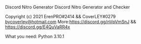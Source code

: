Discord Nitro Generator
Discord Nitro Generator and Checker

Copyright (c) 2021 ErenPRO#2414 && CoverLEY#0279 bycoverley@hotmail.com
More:https://discord.gg/nVpVmSnJ && https://discord.gg/E4QuVaRR4x

What you need:
Python 3.10.1
